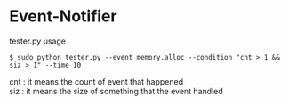 # Event-Notifier

tester.py usage

    $ sudo python tester.py --event memory.alloc --condition "cnt > 1 && siz > 1" --time 10

cnt : it means the count of event that happened  
siz : it means the size of something that the event handled
